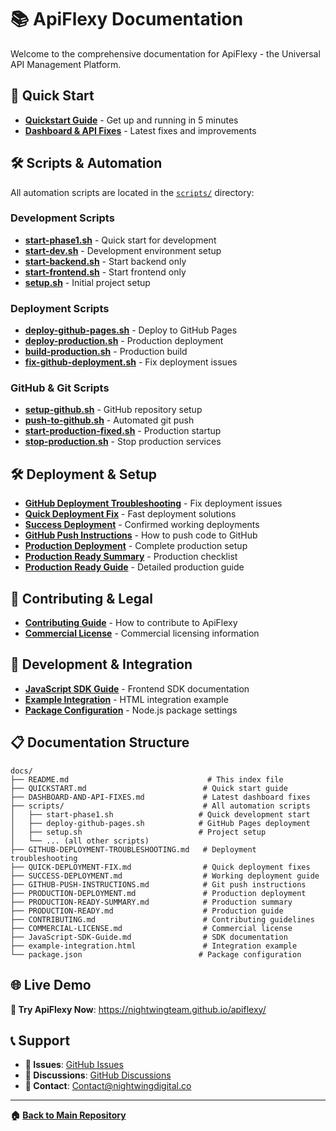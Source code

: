 # 📚 ApiFlexy Documentation

Welcome to the comprehensive documentation for ApiFlexy - the Universal API Management Platform.

## 🚀 Quick Start

- **[Quickstart Guide](QUICKSTART.md)** - Get up and running in 5 minutes
- **[Dashboard & API Fixes](DASHBOARD-AND-API-FIXES.md)** - Latest fixes and improvements

## 🛠️ Scripts & Automation

All automation scripts are located in the [`scripts/`](scripts/) directory:

### Development Scripts
- **[start-phase1.sh](scripts/start-phase1.sh)** - Quick start for development
- **[start-dev.sh](scripts/start-dev.sh)** - Development environment setup
- **[start-backend.sh](scripts/start-backend.sh)** - Start backend only
- **[start-frontend.sh](scripts/start-frontend.sh)** - Start frontend only
- **[setup.sh](scripts/setup.sh)** - Initial project setup

### Deployment Scripts
- **[deploy-github-pages.sh](scripts/deploy-github-pages.sh)** - Deploy to GitHub Pages
- **[deploy-production.sh](scripts/deploy-production.sh)** - Production deployment
- **[build-production.sh](scripts/build-production.sh)** - Production build
- **[fix-github-deployment.sh](scripts/fix-github-deployment.sh)** - Fix deployment issues

### GitHub & Git Scripts
- **[setup-github.sh](scripts/setup-github.sh)** - GitHub repository setup
- **[push-to-github.sh](scripts/push-to-github.sh)** - Automated git push
- **[start-production-fixed.sh](scripts/start-production-fixed.sh)** - Production startup
- **[stop-production.sh](scripts/stop-production.sh)** - Stop production services

## 🛠️ Deployment & Setup

- **[GitHub Deployment Troubleshooting](GITHUB-DEPLOYMENT-TROUBLESHOOTING.md)** - Fix deployment issues
- **[Quick Deployment Fix](QUICK-DEPLOYMENT-FIX.md)** - Fast deployment solutions
- **[Success Deployment](SUCCESS-DEPLOYMENT.md)** - Confirmed working deployments
- **[GitHub Push Instructions](GITHUB-PUSH-INSTRUCTIONS.md)** - How to push code to GitHub
- **[Production Deployment](PRODUCTION-DEPLOYMENT.md)** - Complete production setup
- **[Production Ready Summary](PRODUCTION-READY-SUMMARY.md)** - Production checklist
- **[Production Ready Guide](PRODUCTION-READY.md)** - Detailed production guide

## 🤝 Contributing & Legal

- **[Contributing Guide](CONTRIBUTING.md)** - How to contribute to ApiFlexy
- **[Commercial License](COMMERCIAL-LICENSE.md)** - Commercial licensing information

## 🔧 Development & Integration

- **[JavaScript SDK Guide](JavaScript-SDK-Guide.md)** - Frontend SDK documentation
- **[Example Integration](example-integration.html)** - HTML integration example
- **[Package Configuration](package.json)** - Node.js package settings

## 📋 Documentation Structure

```
docs/
├── README.md                               # This index file
├── QUICKSTART.md                          # Quick start guide
├── DASHBOARD-AND-API-FIXES.md             # Latest dashboard fixes
├── scripts/                               # All automation scripts
│   ├── start-phase1.sh                   # Quick development start
│   ├── deploy-github-pages.sh            # GitHub Pages deployment
│   ├── setup.sh                          # Project setup
│   └── ... (all other scripts)
├── GITHUB-DEPLOYMENT-TROUBLESHOOTING.md   # Deployment troubleshooting
├── QUICK-DEPLOYMENT-FIX.md                # Quick deployment fixes
├── SUCCESS-DEPLOYMENT.md                  # Working deployment guide
├── GITHUB-PUSH-INSTRUCTIONS.md            # Git push instructions
├── PRODUCTION-DEPLOYMENT.md               # Production deployment
├── PRODUCTION-READY-SUMMARY.md            # Production summary
├── PRODUCTION-READY.md                    # Production guide
├── CONTRIBUTING.md                        # Contributing guidelines
├── COMMERCIAL-LICENSE.md                  # Commercial license
├── JavaScript-SDK-Guide.md                # SDK documentation
├── example-integration.html               # Integration example
└── package.json                          # Package configuration
```

## 🌐 Live Demo

**🎉 Try ApiFlexy Now**: https://nightwingteam.github.io/apiflexy/

## 📞 Support

- **🐛 Issues**: [GitHub Issues](https://github.com/Nightwingteam/apiflexy/issues)
- **💬 Discussions**: [GitHub Discussions](https://github.com/Nightwingteam/apiflexy/discussions)
- **📧 Contact**: Contact@nightwingdigital.co

---

**🏠 [Back to Main Repository](../README.md)** 